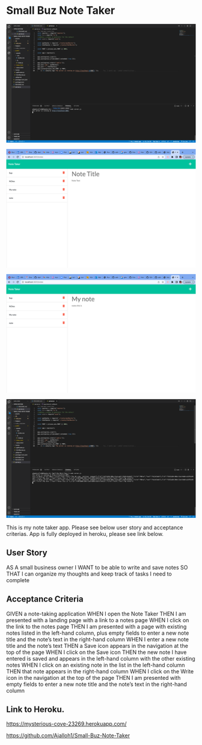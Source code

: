 # Small Buz Note Taker 

![img1](./assets/js/img1.png)

![img2](./assets/js/img2.png)

![img3](./assets/js/img3.png)

![img4](./assets/js/img4.png)

This is my note taker app. Please see below user story and acceptance criterias. App is fully deployed in heroku, please see link below.

 ## User Story

AS A small business owner
I WANT to be able to write and save notes
SO THAT I can organize my thoughts and keep track of tasks I need to complete

## Acceptance Criteria


GIVEN a note-taking application
WHEN I open the Note Taker
THEN I am presented with a landing page with a link to a notes page
WHEN I click on the link to the notes page
THEN I am presented with a page with existing notes listed in the left-hand column, plus empty fields to enter a new note title and the note’s text in the right-hand column
WHEN I enter a new note title and the note’s text
THEN a Save icon appears in the navigation at the top of the page
WHEN I click on the Save icon
THEN the new note I have entered is saved and appears in the left-hand column with the other existing notes
WHEN I click on an existing note in the list in the left-hand column
THEN that note appears in the right-hand column
WHEN I click on the Write icon in the navigation at the top of the page
THEN I am presented with empty fields to enter a new note title and the note’s text in the right-hand column


## Link to Heroku.

https://mysterious-cove-23269.herokuapp.com/

https://github.com/Ajalloh1/Small-Buz-Note-Taker